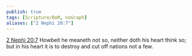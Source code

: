 ```yaml
---
publish: true
tags: [Scripture/BoM, noGraph]
aliases: ["2 Nephi 20:7"]
---
```

[2 Nephi 20:7](https://churchofjesuschrist.org/study/scriptures/bofm/2-ne/20?lang=eng&id=p7#p7) Howbeit he meaneth not so, neither doth his heart think so; but in his heart it is to destroy and cut off nations not a few.
